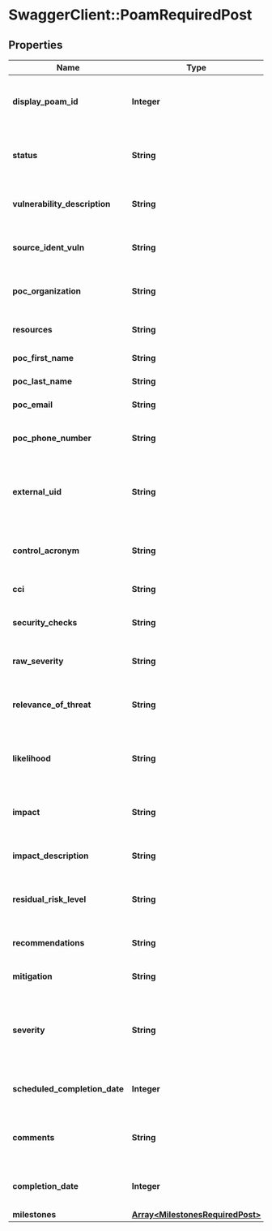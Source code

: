 # SwaggerClient::PoamRequiredPost

## Properties
Name | Type | Description | Notes
------------ | ------------- | ------------- | -------------
**display_poam_id** | **Integer** | [Required] Globally unique identifier for individual POA&amp;M Items, seen on the front-end as “ID”. | [optional] 
**status** | **String** | [Required] Values include the following: (Ongoing,Risk Accepted,Completed,Not Applicable | [optional] 
**vulnerability_description** | **String** | [Required] Provide a description of the POA&amp;M Item. 2000 Characters. | [optional] 
**source_ident_vuln** | **String** | [Required] Include Source Identifying Vulnerability text. 2000 Characters. | [optional] 
**poc_organization** | **String** | [Required] Organization/Office represented. 100 Characters. | [optional] 
**resources** | **String** | [Required] List of resources used. 250 Characters. | [optional] 
**poc_first_name** | **String** | [Required] First name of POC. 100 Characters. | [optional] 
**poc_last_name** | **String** | [Required] Last name of POC. 100 Characters. | [optional] 
**poc_email** | **String** | [Required] Email address of POC. 100 Characters. | [optional] 
**poc_phone_number** | **String** | [Required] Phone number of POC (area code) ***-**** format. 100 Characters. | [optional] 
**external_uid** | **String** | [Optional] Unique identifier external to the eMASS application for use with associating POA&amp;Ms. 100 Characters. | [optional] 
**control_acronym** | **String** | [Optional] Control acronym associated with the POA&amp;M Item. NIST SP 800-53 Revision 4 defined. | [optional] 
**cci** | **String** | [Optional] CCI associated with POA&amp;M. | [optional] 
**security_checks** | **String** | [Optional] Security Checks that are associated with the POA&amp;M. | [optional] 
**raw_severity** | **String** | [Optional] Values include the following options (I,II,III) | [optional] 
**relevance_of_threat** | **String** | [Optional] Values include the following options (Very Low, Low, Moderate,High,Very High) | [optional] 
**likelihood** | **String** | [Optional] Values include the following options (Very Low, Low, Moderate,High,Very High) | [optional] 
**impact** | **String** | [Optional] Values include the following options (Very Low, Low, Moderate,High,Very High) | [optional] 
**impact_description** | **String** | [Optional] Include description of Security Control’s impact. | [optional] 
**residual_risk_level** | **String** | [Optional] Values include the following options (Very Low, Low, Moderate,High,Very High) | [optional] 
**recommendations** | **String** | [Optional] Include recommendations. Character Limit &#x3D; 2,000. | [optional] 
**mitigation** | **String** | [Optional] Include mitigation explanation. 2000 Characters. | [optional] 
**severity** | **String** | [Conditional] Required for approved items. Values include the following options: (Very Low, Low, Moderate,High,Very High) | [optional] 
**scheduled_completion_date** | **Integer** | [Conditional] Required for ongoing and completed POA&amp;M items. Unix time format. | [optional] 
**comments** | **String** | [Conditional] Field is required for completed and risk accepted POA&amp;M items. 2000 Characters | [optional] 
**completion_date** | **Integer** | [Conditional] Field is required for completed POA&amp;M items. Unix time format. | [optional] 
**milestones** | [**Array&lt;MilestonesRequiredPost&gt;**](MilestonesRequiredPost.md) |  | [optional] 


